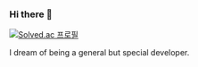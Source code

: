 ### Hi there 👋
[![Solved.ac
프로필](http://mazassumnida.wtf/api/v2/generate_badge?boj=ekdan1726)](https://solved.ac/ekdan1726)


I dream of being a general but special developer.
<!--
**Lks9172/Lks9172** is a ✨ _special_ ✨ repository because its `README.md` (this file) appears on your GitHub profile.

Here are some ideas to get you started:

- 🔭 I’m currently working on ...
- 🌱 I’m currently learning ...
- 👯 I’m looking to collaborate on ...
- 🤔 I’m looking for help with ...
- 💬 Ask me about ...
- 📫 How to reach me: ...
- 😄 Pronouns: ...
- ⚡ Fun fact: ...
-->
